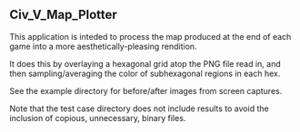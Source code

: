Civ_V_Map_Plotter
-----------------

This application is inteded to process the map produced at the end of each game
into a more aesthetically-pleasing rendition.

It does this by overlaying a hexagonal grid atop the PNG file read in, and then
sampling/averaging the color of subhexagonal regions in each hex.

See the example directory for before/after images from screen captures.

Note that the test case directory does not include results to avoid the
inclusion of copious, unnecessary, binary files.


